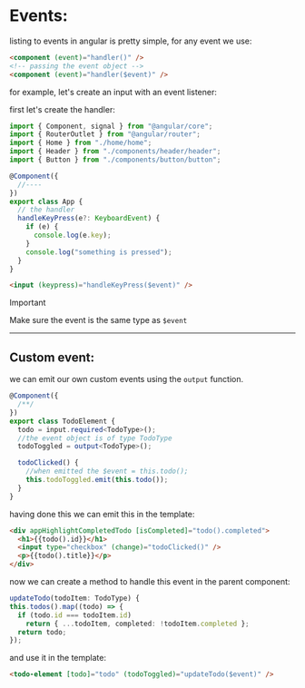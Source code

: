 # Events:

listing to events in angular is pretty simple, for any event we use:

```html
<component (event)="handler()" />
<!-- passing the event object -->
<component (event)="handler($event)" />
```

for example, let's create an input with an event listener:

first let's create the handler:

```typescript
import { Component, signal } from "@angular/core";
import { RouterOutlet } from "@angular/router";
import { Home } from "./home/home";
import { Header } from "./components/header/header";
import { Button } from "./components/button/button";

@Component({
  //----
})
export class App {
  // the handler
  handleKeyPress(e?: KeyboardEvent) {
    if (e) {
      console.log(e.key);
    }
    console.log("something is pressed");
  }
}
```

```html
<input (keypress)="handleKeyPress($event)" />
```

> [!IMPORTANT]
> Make sure the event is the same type as `$event`

---

## Custom event:

we can emit our own custom events using the `output` function.

```typescript
@Component({
  /**/
})
export class TodoElement {
  todo = input.required<TodoType>();
  //the event object is of type TodoType
  todoToggled = output<TodoType>();

  todoClicked() {
    //when emitted the $event = this.todo();
    this.todoToggled.emit(this.todo());
  }
}
```

having done this we can emit this in the template:

```html
<div appHighlightCompletedTodo [isCompleted]="todo().completed">
  <h1>{{todo().id}}</h1>
  <input type="checkbox" (change)="todoClicked()" />
  <p>{{todo().title}}</p>
</div>
```

now we can create a method to handle this event in the parent component:

```typescript
updateTodo(todoItem: TodoType) {
this.todos().map((todo) => {
  if (todo.id === todoItem.id)
    return { ...todoItem, completed: !todoItem.completed };
  return todo;
});
```

and use it in the template:

```html
<todo-element [todo]="todo" (todoToggled)="updateTodo($event)" />
```
